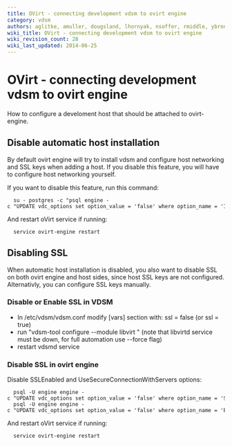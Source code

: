 ```yaml
---
title: OVirt - connecting development vdsm to ovirt engine
category: vdsm
authors: aglitke, amuller, dougsland, lhornyak, nsoffer, rmiddle, ybronhei
wiki_title: OVirt - connecting development vdsm to ovirt engine
wiki_revision_count: 28
wiki_last_updated: 2014-06-25
---
```


# OVirt - connecting development vdsm to ovirt engine

How to configure a develoment host that should be attached to ovirt-engine.

## Disable automatic host installation

By default ovirt engine will try to install vdsm and configure host networking and SSL keys when adding a host. If you disable this feature, you will have to configure host networking yourself.

If you want to disable this feature, run this command:

      su - postgres -c "psql engine -c "UPDATE vdc_options set option_value = 'false' where option_name = 'InstallVds'""

And restart oVirt service if running:

      service ovirt-engine restart

## Disabling SSL

When automatic host installation is disabled, you also want to disable SSL on both ovirt engine and host sides, since host SSL keys are not configured. Alternativly, you can configure SSL keys manually.

### Disable or Enable SSL in VDSM

*   In /etc/vdsm/vdsm.conf modify [vars] section with: ssl = false (or ssl = true)
*   run "vdsm-tool configure --module libvirt " (note that libvirtd service must be down, for full automation use --force flag)
*   restart vdsmd service

### Disable SSL in ovirt engine

Disable SSLEnabled and UseSecureConnectionWithServers options:

      psql -U engine engine -c "UPDATE vdc_options set option_value = 'false' where option_name = 'SSLEnabled';"
      psql -U engine engine -c "UPDATE vdc_options set option_value = 'false' where option_name = 'EncryptHostCommunication';"

And restart oVirt service if running:

      service ovirt-engine restart
